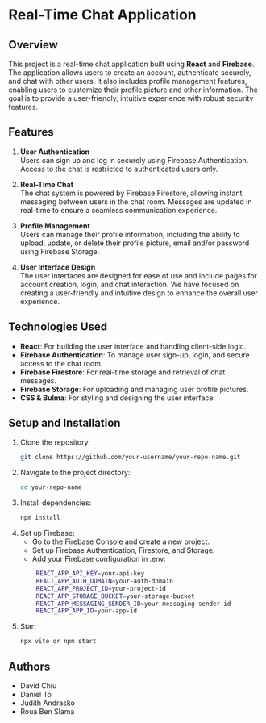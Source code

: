 # Real-Time Chat Application

## Overview

This project is a real-time chat application built using **React** and **Firebase**. The application allows users to create an account, authenticate securely, and chat with other users. It also includes profile management features, enabling users to customize their profile picture and other information. The goal is to provide a user-friendly, intuitive experience with robust security features.

## Features

1. **User Authentication**  
   Users can sign up and log in securely using Firebase Authentication. Access to the chat is restricted to authenticated users only.

2. **Real-Time Chat**  
   The chat system is powered by Firebase Firestore, allowing instant messaging between users in the chat room. Messages are updated in real-time to ensure a seamless communication experience.

3. **Profile Management**  
   Users can manage their profile information, including the ability to upload, update, or delete their profile picture, email and/or password using Firebase Storage.

4. **User Interface Design**  
   The user interfaces are designed for ease of use and include pages for account creation, login, and chat interaction. We have focused on creating a user-friendly and intuitive design to enhance the overall user experience.

## Technologies Used

- **React**: For building the user interface and handling client-side logic.
- **Firebase Authentication**: To manage user sign-up, login, and secure access to the chat room.
- **Firebase Firestore**: For real-time storage and retrieval of chat messages.
- **Firebase Storage**: For uploading and managing user profile pictures.
- **CSS & Bulma**: For styling and designing the user interface.

## Setup and Installation

1. Clone the repository:
   ```bash
   git clone https://github.com/your-username/your-repo-name.git

2. Navigate to the project directory:
   ```bash
   cd your-repo-name

3. Install dependencies:
   ```bash
   npm install

4. Set up Firebase:
   - Go to the Firebase Console and create a new project.
   - Set up Firebase Authentication, Firestore, and Storage.
   - Add your Firebase configuration in .env:
     ```bash
      REACT_APP_API_KEY=your-api-key
      REACT_APP_AUTH_DOMAIN=your-auth-domain
      REACT_APP_PROJECT_ID=your-project-id
      REACT_APP_STORAGE_BUCKET=your-storage-bucket
      REACT_APP_MESSAGING_SENDER_ID=your-messaging-sender-id
      REACT_APP_APP_ID=your-app-id

5. Start
   ```bash
   npx vite or npm start

## Authors 
- David Chiu
- Daniel To
- Judith Andrasko
- Roua Ben Slama
